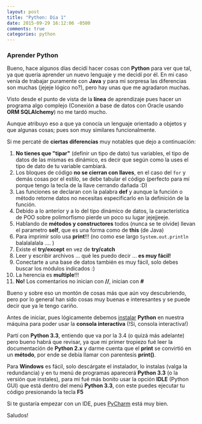 ```yaml
---
layout: post
title: "Python: Día 1"
date: 2015-09-29 16:12:06 -0500
comments: true
categories: python
---
```


### Aprender Python

Bueno, hace algunos días decidí hacer cosas con **Python** para ver que tal, ya que quería aprender un nuevo lenguaje y me decidí por él.
En mi caso venía de trabajar puramente con **Java** y para mi sorpresa las diferencias son muchas (jejeje lógico no?), pero hay unas que me agradaron muchas.

Visto desde el punto de vista de la **línea** de aprendizaje pues hacer un programa algo complejo (Conexión a base de datos con Oracle usando **ORM SQLAlchemy**) no me tardó mucho.

<!--more-->

Aunque atribuyo eso a que ya conocía un lenguaje orientado a objetos y que algunas cosas; pues son muy similares funcionalmente.

Si me percaté de **ciertas diferencias** muy notables que dejo a continuación:

1. **No tienes que "tipar"** (definir un tipo de dato) tus variables, el tipo de datos de las mismas es dinámico, es decir que según como la uses el tipo de dato de tu variable cambiará.
2. Los bloques de código **no se cierran con llaves**, en el caso del `for` y demás cosas por el estilo, se debe tabular el código (perfecto para mí porque tengo la tecla de la llave cerrando dañada :D)
3. Las funciones se declaran con la palabra **def** y aunque la función o método retorne datos no necesitas especificarlo en la definición de la función.
4. Debido a lo anterior y a lo del tipo dinámico de datos, la característica de POO sobre polimorfismo pierde un poco su lugar jejejjeeje.
5. Hablando de **métodos y constructores** todos (nunca se te olvide) llevan el parametro **self**, que es una forma como de **this** (de Java)
6. Para imprimir solo usa **print**!!! (no como ese largo `System.out.println` balalalalala .... )
7. Existe el **try/except** en vez de **try/catch**
8. Leer y escribir archivos ... qué les puedo decir ... **es muy fácil!**
9. Conectarte a una base de datos también es muy fácil, solo debes buscar los módulos indicados :)
10. La herencia es **multiple**!!! 
11. **No!** Los comentarios no inician con **//**, inician con **#**

Bueno y sobre eso un montón de cosas más que aún voy descubriendo, pero por lo general han sido cosas muy buenas e interesantes y se puede decir que ya le tengo cariño.

Antes de iniciar, pues lógicamente debemos [instalar](https://www.python.org/downloads/) **Python** en nuestra máquina para poder usar la **consola interactiva** (!Si, consola interactiva!)

Partí con **Python 3.3**, entiendo que va por la 3.4 (o quizá más adelante) pero bueno habrá que revisar, ya que mi primer tropiezo fué leer la documentación de **Python 2.x** y darme cuenta que el **print** se convirtió en un **método**, por ende se debía llamar con parentesis **print()**.

Para **Windows** es fácil, solo descárgate el instalador, lo instalas (valga la redundancia) y en tu menú de programas aparecerá **Python 3.3** (o la versión que instales), para mi fué más bonito usar la opción **IDLE** (Python GUI) que está dentro del menú **Python 3.3**, con este puedes ejecutar tu código presionando la tecla **F5**

Si te gustaría empezar con un IDE, pues [PyCharm](https://www.jetbrains.com/pycharm/download/) está muy bien.

Saludos!